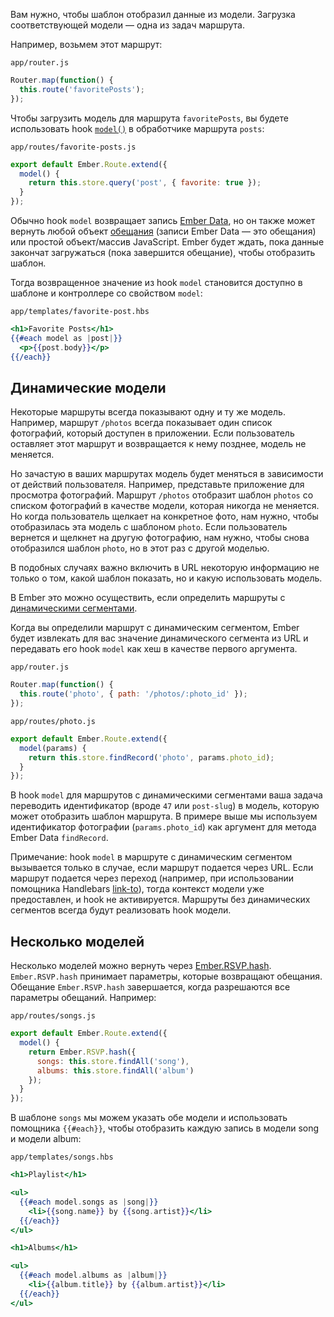 Вам нужно, чтобы шаблон отобразил данные из модели. Загрузка соответствующей модели — одна из задач маршрута.

Например, возьмем этот маршрут:

`app/router.js`
```js
Router.map(function() {
  this.route('favoritePosts');
});
```

Чтобы загрузить модель для маршрута `favoritePosts`, вы будете использовать hook [`model()`](http://emberjs.com/api/classes/Ember.Route.html#method_model) в обработчике маршрута `posts`:

`app/routes/favorite-posts.js`
```js
export default Ember.Route.extend({
  model() {
    return this.store.query('post', { favorite: true });
  }
});
```

Обычно hook `model` возвращает запись [Ember Data](http://emjs.ru/v2/models/), но он также может вернуть любой объект [обещания](https://www.promisejs.org/) (записи Ember Data — это обещания) или простой объект/массив JavaScript. Ember будет ждать, пока данные закончат загружаться (пока завершится обещание), чтобы отобразить шаблон.

Тогда возвращенное значение из hook `model` становится доступно в шаблоне и контроллере со свойством `model`:

`app/templates/favorite-post.hbs`
```hbs
<h1>Favorite Posts</h1>
{{#each model as |post|}}
  <p>{{post.body}}</p>
{{/each}}
```

## Динамические модели

Некоторые маршруты всегда показывают одну и ту же модель. Например, маршрут `/photos` всегда показывает один список фотографий, который доступен в приложении. Если пользователь оставляет этот маршрут и возвращается к нему позднее, модель не меняется.

Но зачастую в ваших маршрутах модель будет меняться в зависимости от действий пользователя. Например, представьте приложение для просмотра фотографий. Маршрут `/photos` отобразит шаблон `photos` со списком фотографий в качестве модели, которая никогда не меняется. Но когда пользователь щелкает на конкретное фото, нам нужно, чтобы отобразилась эта модель с шаблоном `photo`. Если пользователь вернется и щелкнет на другую фотографию, нам нужно, чтобы снова отобразился шаблон `photo`, но в этот раз с другой моделью.

В подобных случаях важно включить в URL некоторую информацию не только о том, какой шаблон показать, но и какую использовать модель.

В Ember это можно осуществить, если определить маршруты с [динамическими сегментами](http://emjs.ru/v2/routing/defining-your-routes/).

Когда вы определили маршрут с динамическим сегментом, Ember будет извлекать для вас значение динамического сегмента из URL и передавать его hook `model` как хеш в качестве первого аргумента.

`app/router.js`
```js
Router.map(function() {
  this.route('photo', { path: '/photos/:photo_id' });
});
```

`app/routes/photo.js`
```js
export default Ember.Route.extend({
  model(params) {
    return this.store.findRecord('photo', params.photo_id);
  }
});
```

В hook `model` для маршрутов с динамическими сегментами ваша задача переводить идентификатор (вроде `47` или `post-slug`) в модель, которую может отобразить шаблон маршрута. В примере выше мы используем идентификатор фотографии (`params.photo_id`) как аргумент для метода Ember Data `findRecord`.
 
Примечание: hook `model` в маршруте с динамическим сегментом вызывается только в случае, если маршрут подается через URL. Если маршрут подается через переход (например, при использовании помощника Handlebars [link-to](http://emjs.ru/v2/templates/links/)), тогда контекст модели уже предоставлен, и hook не активируется. Маршруты без динамических сегментов всегда будут реализовать hook модели.

## Несколько моделей

Несколько моделей можно вернуть через [Ember.RSVP.hash](http://emberjs.com/api/classes/RSVP.html#method_hash). `Ember.RSVP.hash` принимает параметры, которые возвращают обещания. Обещание `Ember.RSVP.hash` завершается, когда разрешаются все параметры обещаний. Например:

`app/routes/songs.js`
```js
export default Ember.Route.extend({
  model() {
    return Ember.RSVP.hash({
      songs: this.store.findAll('song'),
      albums: this.store.findAll('album')
    });
  }
});
```

В шаблоне `songs` мы можем указать обе модели и использовать помощника `{{#each}}`, чтобы отобразить каждую запись в модели song и модели album:

`app/templates/songs.hbs`
```hbs
<h1>Playlist</h1>

<ul>
  {{#each model.songs as |song|}}
    <li>{{song.name}} by {{song.artist}}</li>
  {{/each}}
</ul>

<h1>Albums</h1>

<ul>
  {{#each model.albums as |album|}}
    <li>{{album.title}} by {{album.artist}}</li>
  {{/each}}
</ul>
```